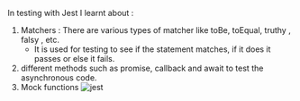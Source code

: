 In testing with Jest I learnt about : <br/>
1. Matchers : There are various types of matcher like toBe, toEqual, truthy , falsy , etc.
    - It is used for testing to see if the statement matches, if it does it passes or else it fails.
2. different methods such as promise, callback and await to test the asynchronous code.
3. Mock functions
   ![jest](https://github.com/padmashree138/JavaScript-testing-with-Jest/assets/156641444/0ea4afa1-5c4c-4433-bdb1-d5cc5cb718a7)
